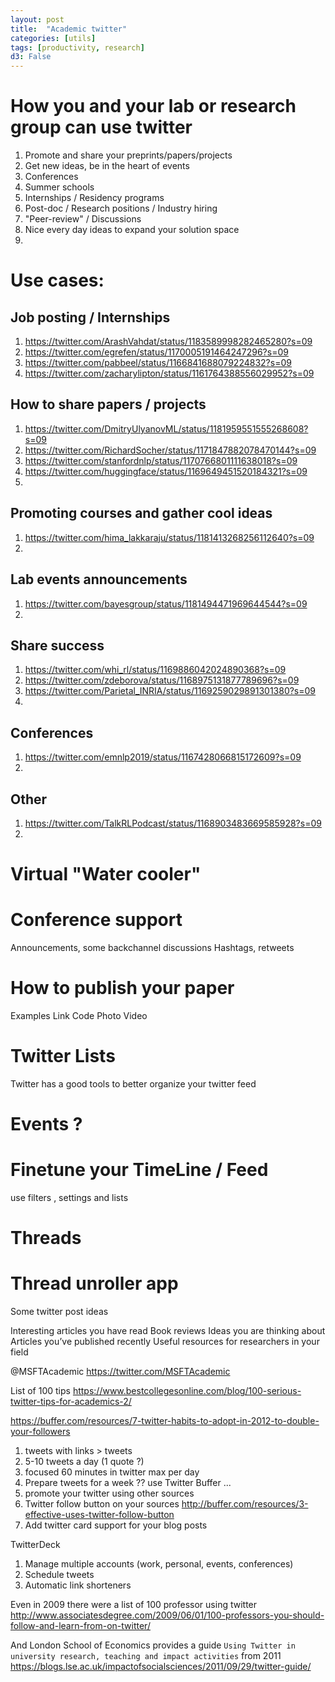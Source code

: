 ```yaml
---
layout: post
title:  "Academic twitter"
categories: [utils]
tags: [productivity, research]
d3: False
---
```







# How you and your lab or research group can use twitter

1. Promote and share your preprints/papers/projects 
2. Get new ideas, be in the heart of events 
3. Conferences
4. Summer schools
5. Internships / Residency programs
6. Post-doc / Research positions / Industry hiring
7. "Peer-review" / Discussions
8. Nice every day ideas to expand your solution space
9. 

<!--more-->

# Use cases:

## Job posting / Internships  
1. https://twitter.com/ArashVahdat/status/1183589998282465280?s=09  
2. https://twitter.com/egrefen/status/1170005191464247296?s=09
3. https://twitter.com/pabbeel/status/1166841688079224832?s=09
4. https://twitter.com/zacharylipton/status/1161764388556029952?s=09


## How to share papers / projects  
1. https://twitter.com/DmitryUlyanovML/status/1181959551555268608?s=09
2. https://twitter.com/RichardSocher/status/1171847882078470144?s=09 
3. https://twitter.com/stanfordnlp/status/1170766801111638018?s=09
4. https://twitter.com/huggingface/status/1169649451520184321?s=09
5. 


## Promoting courses and gather cool ideas 
1. https://twitter.com/hima_lakkaraju/status/1181413268256112640?s=09
2. 

## Lab events announcements 
1. https://twitter.com/bayesgroup/status/1181494471969644544?s=09
2. 

## Share success 

1. https://twitter.com/whi_rl/status/1169886042024890368?s=09
2. https://twitter.com/zdeborova/status/1168975131877789696?s=09
3. https://twitter.com/Parietal_INRIA/status/1169259029891301380?s=09
4. 

## Conferences 

1. https://twitter.com/emnlp2019/status/1167428066815172609?s=09
2. 

## Other 

1. https://twitter.com/TalkRLPodcast/status/1168903483669585928?s=09
2. 



# Virtual "Water cooler"



# Conference support 

Announcements, some backchannel discussions
Hashtags, retweets

# How to publish your paper 

Examples 
Link
Code
Photo
Video 

# Twitter Lists 

Twitter has a good tools to better organize your twitter feed 

# Events ?

# Finetune your TimeLine / Feed 

use filters , settings and lists 

# Threads 

# Thread unroller app 


Some twitter post ideas 

Interesting articles you have read
Book reviews
Ideas you are thinking about
Articles you’ve published recently
Useful resources for researchers in your field



@MSFTAcademic https://twitter.com/MSFTAcademic

List of 100 tips https://www.bestcollegesonline.com/blog/100-serious-twitter-tips-for-academics-2/


https://buffer.com/resources/7-twitter-habits-to-adopt-in-2012-to-double-your-followers
1. tweets with links > tweets 
2. 5-10 tweets a day (1 quote ?)
3. focused 60 minutes in twitter max per day
4. Prepare tweets for a week ?? use Twitter Buffer ... 
5. promote your twitter using other sources 
6. Twitter follow button on your sources  http://buffer.com/resources/3-effective-uses-twitter-follow-button
7. Add twitter card support for your blog posts 



TwitterDeck 

1. Manage multiple accounts (work, personal, events, conferences)
2. Schedule tweets
3. Automatic link shorteners


Even in 2009 there were a list of 100 professor using twitter http://www.associatesdegree.com/2009/06/01/100-professors-you-should-follow-and-learn-from-on-twitter/ 

And London School of Economics provides a guide `Using Twitter in university
research, teaching and impact activities` from 2011  https://blogs.lse.ac.uk/impactofsocialsciences/2011/09/29/twitter-guide/ 

